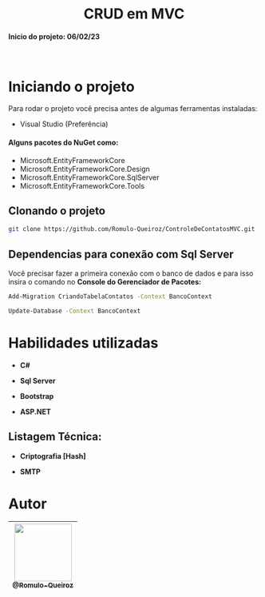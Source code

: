 <h1 align="center">CRUD em MVC</h1>
<h4><strong>Inicio do projeto:</strong> 06/02/23</h4>

<br />

# Iniciando o projeto
Para rodar o projeto você precisa antes de algumas ferramentas instaladas:
* Visual Studio (Preferência)
#### Alguns pacotes do NuGet como:
* Microsoft.EntityFrameworkCore
* Microsoft.EntityFrameworkCore.Design
* Microsoft.EntityFrameworkCore.SqlServer
* Microsoft.EntityFrameworkCore.Tools

## Clonando o projeto
```bash
git clone https://github.com/Romulo-Queiroz/ControleDeContatosMVC.git
```

## Dependencias para conexão com Sql Server 
Você precisar fazer a primeira conexão com o banco de dados e para isso insira o comando no <strong>Console do Gerenciador de Pacotes:</strong> 
```bash
Add-Migration CriandoTabelaContatos -Context BancoContext
```

```bash
Update-Database -Context BancoContext
```


# Habilidades utilizadas

 - **C#**
 
 - **Sql Server**
 
 - **Bootstrap**
 
 - **ASP.NET**
 
 ## Listagem Técnica:
 
 - **Criptografia [Hash]**

 - **SMTP**

# Autor
<div align="center">

| [<img src="https://github.com/Romulo-Queiroz.png?size=115" width=115><br><sub>@Romulo-Queiroz</sub>](https://github.com/Romulo-Queiroz) |
| :-------------------------------------------------------------------------------------------------------------------------------------: |

</div>
